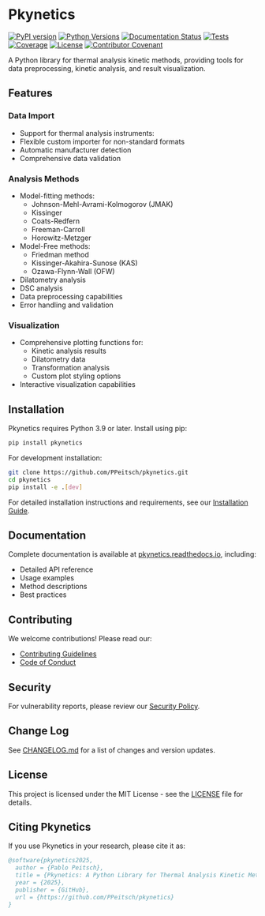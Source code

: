 # Pkynetics

[![PyPI version](https://badge.fury.io/py/pkynetics.svg)](https://badge.fury.io/py/pkynetics)
[![Python Versions](https://img.shields.io/pypi/pyversions/pkynetics.svg)](https://pypi.org/project/pkynetics/)
[![Documentation Status](https://readthedocs.org/projects/pkynetics/badge/?version=latest)](https://pkynetics.readthedocs.io/en/latest/?badge=latest)
[![Tests](https://github.com/PPeitsch/pkynetics/workflows/Test%20and%20Publish/badge.svg)](https://github.com/PPeitsch/pkynetics/actions/workflows/test-and-publish.yaml)
[![Coverage](https://codecov.io/gh/PPeitsch/pkynetics/branch/main/graph/badge.svg)](https://codecov.io/gh/PPeitsch/pkynetics)
[![License](https://img.shields.io/pypi/l/pkynetics.svg)](https://github.com/PPeitsch/pkynetics/blob/main/LICENSE)
[![Contributor Covenant](https://img.shields.io/badge/Contributor%20Covenant-2.1-4baaaa.svg)](.github/CODE_OF_CONDUCT.md)

A Python library for thermal analysis kinetic methods, providing tools for data preprocessing, kinetic analysis, and result visualization.

## Features

### Data Import
- Support for thermal analysis instruments:
- Flexible custom importer for non-standard formats
- Automatic manufacturer detection
- Comprehensive data validation

### Analysis Methods
- Model-fitting methods:
  - Johnson-Mehl-Avrami-Kolmogorov (JMAK)
  - Kissinger
  - Coats-Redfern
  - Freeman-Carroll
  - Horowitz-Metzger
- Model-Free methods:
  - Friedman method
  - Kissinger-Akahira-Sunose (KAS)
  - Ozawa-Flynn-Wall (OFW)
- Dilatometry analysis
- DSC analysis
- Data preprocessing capabilities
- Error handling and validation

### Visualization
- Comprehensive plotting functions for:
  - Kinetic analysis results
  - Dilatometry data
  - Transformation analysis
  - Custom plot styling options
- Interactive visualization capabilities

## Installation

Pkynetics requires Python 3.9 or later. Install using pip:

```bash
pip install pkynetics
```

For development installation:

```bash
git clone https://github.com/PPeitsch/pkynetics.git
cd pkynetics
pip install -e .[dev]
```

For detailed installation instructions and requirements, see our [Installation Guide](https://pkynetics.readthedocs.io/en/latest/installation.html).

## Documentation

Complete documentation is available at [pkynetics.readthedocs.io](https://pkynetics.readthedocs.io/), including:
- Detailed API reference
- Usage examples
- Method descriptions
- Best practices

## Contributing

We welcome contributions! Please read our:
- [Contributing Guidelines](.github/CONTRIBUTING.md)
- [Code of Conduct](.github/CODE_OF_CONDUCT.md)

## Security

For vulnerability reports, please review our [Security Policy](.github/SECURITY.md).

## Change Log

See [CHANGELOG.md](CHANGELOG.md) for a list of changes and version updates.

## License

This project is licensed under the MIT License - see the [LICENSE](LICENSE) file for details.

## Citing Pkynetics

If you use Pkynetics in your research, please cite it as:

```bibtex
@software{pkynetics2025,
  author = {Pablo Peitsch},
  title = {Pkynetics: A Python Library for Thermal Analysis Kinetic Methods},
  year = {2025},
  publisher = {GitHub},
  url = {https://github.com/PPeitsch/pkynetics}
}
